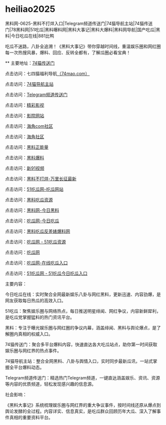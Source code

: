 # heiliao2025
黑料网-0625-黑料不打烊入口|Telegram频道传送门|74猫导航主站|74猫传送门|78黑料网|51吃瓜|黑料曝料网|黑料大事记|黑料大爆料|黑料网导航|国产吃瓜|黑料|今日吃瓜在线|881比鸭

吃瓜不迷路，八卦全追溯！《黑料大事记》带你穿越时间线，重温娱乐圈和网红圈每一次热搜风暴，爆料、回应、反转全都有，了解瓜圈必看宝典！

** 主要地址：<a href="https://74mao.com/">74猫传送门</a>

点击访问：七四猫福利导航<a href="https://74mao.com/">（74mao.com）</a>

点击访问：<a href="https://74mao.com/">74猫导航主站</a>

点击访问：<a href="https://74mao.com/">Telegram频道传送门</a>

点击访问：<a href="https://hj-216.pages.dev/">精彩影视</a>

点击访问：<a href="https://hj-218.pages.dev/">影院网站</a>

点击访问：<a href="https://hj-219.pages.dev/">海角com社区</a>

点击访问：<a href="https://hj-224.pages.dev/">海角社区</a>

点击访问：<a href="https://cg8-12.pages.dev/">黑料正能量</a>

点击访问：<a href="https://hj-143.pages.dev/">黑料爆料</a>

点击访问：<a href="https://hj-145.pages.dev/">新91视频</a>

点击访问：<a href="https://heiliao277.pages.dev/">黑料不打烊-万里长征最新</a>

点击访问：<a href="https://heiliao387.pages.dev/">51吃瓜网-吃瓜网站</a>

点击访问：<a href="https://heiliao618.pages.dev/">黑料吃瓜资源</a>

点击访问：<a href="https://heiliao261.pages.dev/">黑料网-今日黑料</a>

点击访问：<a href="https://heiliao761.pages.dev/">吃瓜网-今日吃瓜</a>

点击访问：<a href="https://heiliao626.pages.dev/">黑料吃瓜反差婊爆料网</a>

点击访问：<a href="https://chigua622.pages.dev/">吃瓜网 - 51吃瓜资源</a>

点击访问：<a href="https://chigua622.pages.dev/">吃瓜网</a>

点击访问：<a href="https://chigua832.pages.dev/">吃瓜网-在线吃瓜入口</a>

点击访问：<a href="https://chigua562.pages.dev/">51吃瓜网 - 51吃瓜今日吃瓜入口</a>

主要内容：

今日吃瓜在线：实时聚合全网最新娱乐八卦与网红黑料，更新迅速、内容劲爆，是网友获取每日热瓜的高效入口。

51吃瓜：聚焦娱乐圈与网络热点，每日推送明星绯闻、网红争议，内容新鲜犀利，是吃瓜党掌握猛料的热门资讯平台。

黑料：专注于曝光娱乐圈与网红圈的争议内幕，涵盖绯闻、黑料与舆论爆点，是了解圈内真相的权威入口。

74猫传送门：聚合多平台爆料内容，快速直达各大吃瓜站点，助你第一时间获取娱乐圈与网红界的热点事件。

74猫导航主站：整合全网黑料、八卦与舆情入口，实时同步最新瓜讯，一站式掌握全平台爆料动态。

Telegram频道传送门：精选热门Telegram频道，一键直达涵盖娱乐、资讯、资源等内容的优质频道，轻松发现感兴趣的信息源。

社会影响：

《黑料大事记》系统梳理娱乐圈与网红界的重大争议事件，按时间线还原从爆点到舆论发酵的全过程。内容详实、信息真实，是吃瓜群众回顾历年大瓜、深入了解事件真相的重要资料平台。

<span style="display:none;">[Canonical link](https://github.com/mid20250625/mid20250625）</span>
